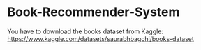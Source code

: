 # Book-Recommender-System
You have to download the books dataset from Kaggle:
https://www.kaggle.com/datasets/saurabhbagchi/books-dataset
